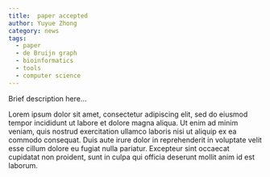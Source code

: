 ```yaml
---
title:  paper accepted 
author: Yuyue Zhong
category: news
tags:
  - paper
  - de Bruijn graph
  - bioinformatics
  - tools
  - computer science
---
```

Brief description here...
<!--more-->

Lorem ipsum dolor sit amet, consectetur adipiscing elit, sed do eiusmod tempor incididunt ut labore et dolore magna aliqua. Ut enim ad minim veniam, quis nostrud exercitation ullamco laboris nisi ut aliquip ex ea commodo consequat. Duis aute irure dolor in reprehenderit in voluptate velit esse cillum dolore eu fugiat nulla pariatur. Excepteur sint occaecat cupidatat non proident, sunt in culpa qui officia deserunt mollit anim id est laborum.
